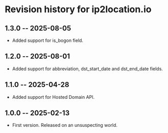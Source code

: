# Revision history for ip2location.io

## 1.3.0  -- 2025-08-05

* Added support for is_bogon field.

## 1.2.0  -- 2025-08-01

* Added support for abbreviation, dst_start_date and dst_end_date fields.

## 1.1.0  -- 2025-04-28

* Added support for Hosted Domain API.

## 1.0.0  -- 2025-02-13

* First version. Released on an unsuspecting world.

